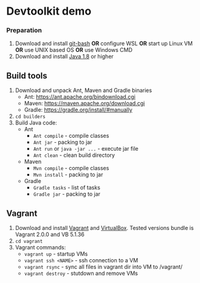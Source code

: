 # Devtoolkit demo
### Preparation
1. Download and install [git-bash](https://gitforwindows.org/) **OR** configure WSL **OR** start up Linux VM **OR** use UNIX based OS **OR** use Windows CMD
2. Download and install [Java 1.8](https://www.oracle.com/java/technologies/javase/javase-jdk8-downloads.html) or higher 
## Build tools
1. Download and unpack Ant, Maven and Gradle binaries
    - Ant: https://ant.apache.org/bindownload.cgi
    - Maven: https://maven.apache.org/download.cgi
    - Gradle: https://gradle.org/install/#manually
3. `cd builders`
4. Build Java code:
    - Ant
      - `Ant compile` - compile classes 
      - `Ant jar` - packing to jar
      - `Ant run` or `java -jar ...` - execute jar file
      - `Ant clean` - clean build directory
    - Maven
      - `Mvn compile` - compile classes
      - `Mvn install` - packing to jar
    - Gradle
      - `Gradle tasks` - list of tasks
      - `Gradle jar` - packing to jar

## Vagrant
1. Download and install [Vagrant](https://www.vagrantup.com/downloads) and [VirtualBox](). Tested versions bundle is Vagrant 2.0.0 and VB 5.1.36
2. `cd vagrant`
3. Vagrant commands:
    - `vagrant up` - startup VMs
    - `vagrant ssh <NAME>` - ssh connection to a VM
    - `vagrant rsync` - sync all files in vagrant dir into VM to /vagrant/ 
    - `vagrant destroy` - stutdown and remove VMs

